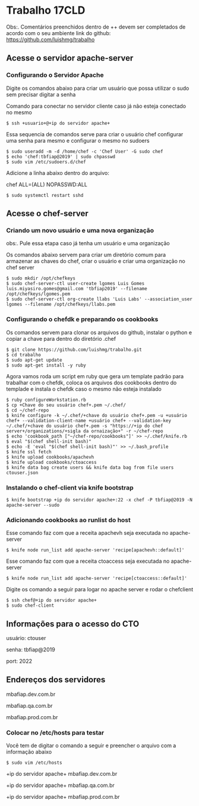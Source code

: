 # Trabalho 17CLD
Obs:. Comentários preenchidos dentro de ++ devem ser completados de acordo com o seu ambiente
link do github: https://github.com/luishmg/trabalho

## Acesse o servidor apache-server
### Configurando o Servidor Apache
Digite os comandos abaixo para criar um usuário que possa utilizar o sudo sem precisar digitar a senha

Comando para conectar no servidor cliente caso já não esteja conectado no mesmo

    $ ssh +usuario+@+ip do servidor apache+

Essa sequencia de comandos serve para criar o usuário chef configurar uma senha para
mesmo e configurar o mesmo no sudoers

    $ sudo useradd -m -d /home/chef -c 'Chef User' -G sudo chef
    $ echo 'chef:tbfiap@2019' | sudo chpasswd
    $ sudo vim /etc/sudoers.d/chef

Adicione a linha abaixo dentro do arquivo:

chef ALL=(ALL) NOPASSWD:ALL

    $ sudo systemctl restart sshd

## Acesse o chef-server
### Criando um novo usuário e uma nova organização
obs:. Pule essa etapa caso já tenha um usuário e uma organização

Os comandos abaixo servem para criar um diretório comum para armazenar as chaves do chef,
criar o usuário e criar uma organização no chef server

    $ sudo mkdir /opt/chefkeys
    $ sudo chef-server-ctl user-create lgomes Luis Gomes luis.miyasiro.gomes@gmail.com 'tbfiap2019' --filename /opt/chefkeys/lgomes.pem
    $ sudo chef-server-ctl org-create llabs 'Luis Labs' --association_user lgomes --filename /opt/chefkeys/llabs.pem

### Configurando o chefdk e preparando os cookbooks

Os comandos servem para clonar os arquivos do github, instalar
o python e copiar a chave para dentro do diretório .chef

    $ git clone https://github.com/luishmg/trabalho.git 
    $ cd trabalho
    $ sudo apt-get update
    $ sudo apt-get install -y ruby

Agora vamos roda um script em ruby que gera um template padrão 
para trabalhar com o chefdk, coloca os arquivos dos cookbooks
dentro do templade e instala o chefdk caso o mesmo não esteja instalado

    $ ruby configureWorkstation.rb
    $ cp +Chave do seu usuário chef+.pem ~/.chef/
    $ cd ~/chef-repo
    $ knife configure -k ~/.chef/+chave do usuário chef+.pem -u +usuário chef+ --validation-client-name +usuário chef+ --validation-key ~/.chef/+chave do usuário chef+.pem -s "https://+ip do chef server+/organizations/+sigla da ornaização+" -r ~/chef-repo
    $ echo 'cookbook_path ["~/chef-repo/cookbooks"]' >> ~/.chef/knife.rb
    $ eval "$(chef shell-init bash)"
    $ echo -E 'eval "$(chef shell-init bash)"' >> ~/.bash_profile
    $ knife ssl fetch
    $ knife upload cookbooks/apachevh
    $ knife upload cookbooks/ctoaccess
    $ knife data bag create users && knife data bag from file users ctouser.json

### Instalando o chef-client via knife bootstrap

    $ knife bootstrap +ip do servidor apache+:22 -x chef -P tbfiap@2019 -N apache-server --sudo

### Adicionando cookbooks ao runlist do host

Esse comando faz com que a receita apachevh seja executada no apache-server

    $ knife node run_list add apache-server 'recipe[apachevh::default]'

Esse comando faz com que a receita ctoaccess seja executada no apache-server

    $ knife node run_list add apache-server 'recipe[ctoaccess::default]'

Digite os comando a seguir para logar no apache server e rodar o chefclient

    $ ssh chef@+ip do servidor apache+
    $ sudo chef-client

## Informações para o acesso do CTO
usuário: ctouser

senha: tbfiap@2019

port: 2022

## Endereços dos servidores
mbafiap.dev.com.br

mbafiap.qa.com.br

mbafiap.prod.com.br

### Colocar no /etc/hosts para testar
Você tem de digitar o comando a seguir e preencher o arquivo com a informação abaixo

    $ sudo vim /etc/hosts

+ip do servidor apache+ mbafiap.dev.com.br 

+ip do servidor apache+ mbafiap.qa.com.br 

+ip do servidor apache+ mbafiap.prod.com.br 
